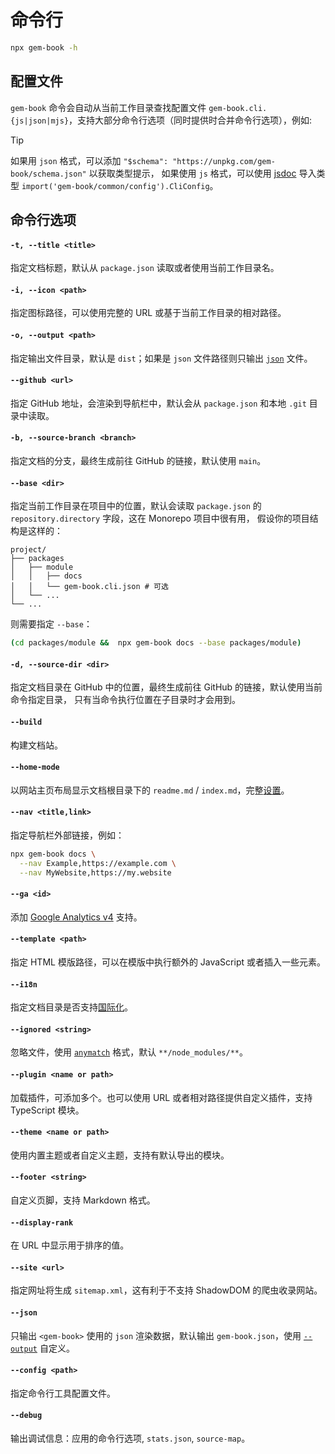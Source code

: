 # 命令行

```bash
npx gem-book -h
```

## 配置文件

`gem-book` 命令会自动从当前工作目录查找配置文件 `gem-book.cli.{js|json|mjs}`，支持大部分命令行选项（同时提供时合并命令行选项），例如:

<gbp-raw src="gem-book.cli.json" range="1,3-"></gbp-raw>

> [!TIP]
> 如果用 `json` 格式，可以添加 `"$schema": "https://unpkg.com/gem-book/schema.json"` 以获取类型提示，
> 如果使用 `js` 格式，可以使用 [jsdoc](https://jsdoc.app/tags-type) 导入类型 `import('gem-book/common/config').CliConfig`。

## 命令行选项

#### `-t, --title <title>`

指定文档标题，默认从 `package.json` 读取或者使用当前工作目录名。

#### `-i, --icon <path>`

指定图标路径，可以使用完整的 URL 或基于当前工作目录的相对路径。

#### `-o, --output <path>`

指定输出文件目录，默认是 `dist`；如果是 `json` 文件路径则只输出 [`json`](#--json) 文件。

#### `--github <url>`

指定 GitHub 地址，会渲染到导航栏中，默认会从 `package.json` 和本地 `.git` 目录中读取。

#### `-b, --source-branch <branch>`

指定文档的分支，最终生成前往 GitHub 的链接，默认使用 `main`。

#### `--base <dir>`

指定当前工作目录在项目中的位置，默认会读取 `package.json` 的 `repository.directory` 字段，这在 Monorepo 项目中很有用，
假设你的项目结构是这样的：

```
project/
├── packages
│   ├── module
│   │   ├── docs
│   │   └── gem-book.cli.json # 可选
│   └── ...
└── ...
```

则需要指定 `--base`：

```bash
(cd packages/module &&  npx gem-book docs --base packages/module)
```

#### `-d, --source-dir <dir>`

指定文档目录在 GitHub 中的位置，最终生成前往 GitHub 的链接，默认使用当前命令指定目录，
只有当命令执行位置在子目录时才会用到。

#### `--build`

构建文档站。

#### `--home-mode`

以网站主页布局显示文档根目录下的 `readme.md` / `index.md`，完整[设置](./guide/004-metadata.md#home)。

#### `--nav <title,link>`

指定导航栏外部链接，例如：

```bash
npx gem-book docs \
  --nav Example,https://example.com \
  --nav MyWebsite,https://my.website
```

#### `--ga <id>`

添加 [Google Analytics v4](https://developers.google.com/analytics/devguides/collection/ga4) 支持。

#### `--template <path>`

指定 HTML 模版路径，可以在模版中执行额外的 JavaScript 或者插入一些元素。

#### `--i18n`

指定文档目录是否支持[国际化](./guide/002-i18n.md)。

#### `--ignored <string>`

忽略文件，使用 [`anymatch`](https://github.com/micromatch/anymatch) 格式，默认 `**/node_modules/**`。

#### `--plugin <name or path>`

加载插件，可添加多个。也可以使用 URL 或者相对路径提供自定义插件，支持 TypeScript 模块。

#### `--theme <name or path>`

使用内置主题或者自定义主题，支持有默认导出的模块。

#### `--footer <string>`

自定义页脚，支持 Markdown 格式。

#### `--display-rank`

在 URL 中显示用于排序的值。

#### `--site <url>`

指定网址将生成 `sitemap.xml`，这有利于不支持 ShadowDOM 的爬虫收录网站。

#### `--json`

只输出 `<gem-book>` 使用的 `json` 渲染数据，默认输出 `gem-book.json`，使用 [`--output`](#-o,---output-path) 自定义。

#### `--config <path>`

指定命令行工具配置文件。

#### `--debug`

输出调试信息：应用的命令行选项, `stats.json`, `source-map`。
